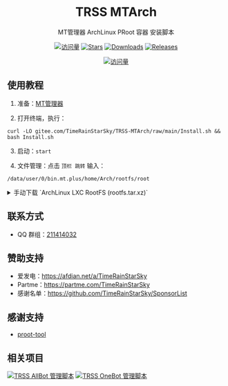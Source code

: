 <div align="center">

# TRSS MTArch

MT管理器 ArchLinux PRoot 容器 安装脚本

[![访问量](https://visitor-badge.glitch.me/badge?page_id=TimeRainStarSky.TRSS-MTArch&right_color=red&left_text=访%20问%20量)](https://github.com/TimeRainStarSky/TRSS-MTArch)
[![Stars](https://img.shields.io/github/stars/TimeRainStarSky/TRSS-MTArch?color=yellow&label=收藏)](../../stargazers)
[![Downloads](https://img.shields.io/github/downloads/TimeRainStarSky/TRSS-MTArch/total?color=blue&label=下载)](Install.sh)
[![Releases](https://img.shields.io/github/v/release/TimeRainStarSky/TRSS-MTArch?color=green&label=发行版)](../../releases/latest)

[![访问量](https://profile-counter.glitch.me/TimeRainStarSky-TRSS-MTArch/count.svg)](https://github.com/TimeRainStarSky/TRSS-MTArch)

</div>

## 使用教程

1. 准备：[MT管理器](https://mt2.cn)

2. 打开终端，执行：

```
curl -LO gitee.com/TimeRainStarSky/TRSS-MTArch/raw/main/Install.sh && bash Install.sh
```

3. 启动：`start`

4. 文件管理：点击 `顶栏 跳转` 输入：

```
/data/user/0/bin.mt.plus/home/Arch/rootfs/root
```

<details><summary>手动下载 `ArchLinux LXC RootFS (rootfs.tar.xz)`</summary>

- [Linux Containers 官网](https://images.linuxcontainers.org/images/archlinux/current/arm64/default)
- [清华大学镜像站](https://mirrors.tuna.tsinghua.edu.cn/lxc-images/images/archlinux/current/arm64/default)
- [北京外国语大学镜像站](https://mirrors.bfsu.edu.cn/lxc-images/images/archlinux/current/arm64/default)

</details>

## 联系方式

- QQ 群组：[211414032](https://jq.qq.com/?k=QU1xGLEB)

## 赞助支持

- 爱发电：<https://afdian.net/a/TimeRainStarSky>
- Partme：<https://partme.com/TimeRainStarSky>
- 感谢名单：<https://github.com/TimeRainStarSky/SponsorList>

## 感谢支持

- [proot-tool](https://github.com/zongou/proot-tool)

## 相关项目

[![TRSS AllBot 管理脚本](https://github-readme-stats.vercel.app/api/pin/?username=TimeRainStarSky&repo=TRSS_AllBot&show_owner=true)](../../../TRSS_AllBot)
[![TRSS OneBot 管理脚本](https://github-readme-stats.vercel.app/api/pin/?username=TimeRainStarSky&repo=TRSS_OneBot&show_owner=true)](../../../TRSS_OneBot)